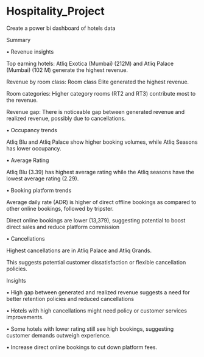 # Hospitality_Project
Create a power bi dashboard of hotels data

Summary

•	Revenue insights

Top earning hotels: Atliq Exotica (Mumbai) (212M) and Atliq Palace (Mumbai) (102 M) generate the highest revenue.

Revenue by room class: Room class Elite generated the highest revenue.

Room categories: Higher category rooms (RT2 and RT3) contribute most to the revenue.

Revenue gap: There is noticeable gap between generated revenue and realized revenue, possibly due to cancellations.

•	Occupancy trends

Atliq Blu and Atliq Palace show higher booking volumes, while Atliq Seasons has lower occupancy.

•	Average Rating

Atliq Blu (3.39) has highest average rating while the Atliq seasons have the lowest average rating (2.29).

•	Booking platform trends

Average daily rate (ADR) is higher of direct offline bookings as compared to other online bookings, followed by tripster.

Direct online bookings are lower (13,379), suggesting potential to boost direct sales and reduce platform commission

•	Cancellations

Highest cancellations are in Atliq Palace and Atliq Grands.

This suggests potential customer dissatisfaction or flexible cancellation policies.

Insights

•	High gap between generated and realized revenue suggests a need for better retention policies and reduced cancellations

•	Hotels with high cancellations might need policy or customer services improvements.

•	Some hotels with lower rating still see high bookings, suggesting customer demands outweigh experience.

•	Increase direct online bookings to cut down platform fees.

